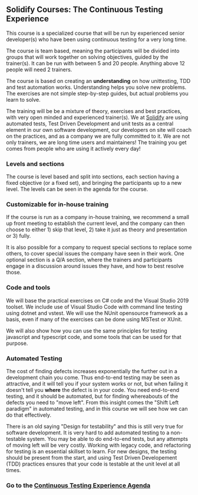 ## Solidify Courses:   The Continuous Testing Experience

This course is a specialized course that will be run by experienced senior developer(s) who have been using continuous testing for a very long time.

The course is team based, meaning the participants will be divided into groups that will work together on solving objectives, guided by the trainer(s).  It can be run with between 5 and 20 people.  Anything above 12 people will need 2 trainers.

The course is based on creating an **understanding** on how unittesting, TDD and test automation works.  Understanding helps you solve new problems.  The exercises are not simple step-by-step guides, but actual problems you learn to solve.

The training will be be a mixture of theory, exercises and best practices, with very open minded and experienced trainer(s).  We at [Solidify](https://solidify.se) are using automated tests, Test Driven Development and unit tests as a central element in our own software development, our developers on site will coach on the practices, and as a company we are fully committed to it. We are not only trainers, we are long time users and maintainers! The training you get comes from people who are using it actively every day!

### Levels and sections

The course is level based and split into sections, each section having a fixed objective (or a fixed set), and bringing the participants up to a new level. The levels can be seen in the agenda for the course.

### Customizable for in-house training

If the course is run as a company in-house training, we recommend a small up front meeting to establish the current level, and the company can then choose to either 1) skip that level, 2) take it just as theory and presentation or 3) fully.

It is also possible for a company to request special sections to replace some others, to cover special issues the company have seen in their work.  One optional section is a Q/A section, where the trainers and participants engage in a discussion around issues they have, and how to best resolve those.

### Code and tools

We will base the practical exercises on C# code and the Visual Studio 2019 toolset.  We include use of Visual Studio Code with command line testing using dotnet and vstest.  We will use the NUnit opensource framework as a basis, even if many of the exercises can be done using MSTest or XUnit.

We will also show how you can use the same principles for testing javascript and typescript code, and some tools that can be used for that purpose.

### Automated Testing

The cost of finding defects increases exponentially the further out in a development chain you come.  Thus end-to-end testing may be seen as attractive, and it will tell you if your system works or not, but when failing it doesn't tell you **where** the defect is in your code. You need end-to-end testing, and it should be automated, but for finding whereabouts of the defects you need to "move left". From this insight comes the "Shift Left paradigm" in automated testing, and in this course we will see how we can do that effectively.

There is an old saying "Design for testability" and this is still very true for software development. It is very hard to add automated testing to a non-testable system.  You may be able to do end-to-end tests, but any attempts of moving left will be very costly.  Working with legacy code, and refactoring for testing is an essential skillset to learn.  For new designs, the testing should be present from the start, and using Test Driven Developement (TDD) practices ensures that your code is testable at the unit level at all times.

### Go to the [Continuous Testing Experience Agenda](ContinuousTestingAgenda.md)
